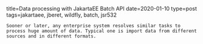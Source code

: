 title=Data processing with JakartaEE Batch API
date=2020-01-10
type=post
tags=jakartaee, jberet, wildfly, batch, jsr532

~~~~~~
Sooner or later, any enterprise system resolves similar tasks to process huge amount of data. Typical one is import data from different sources and in different formats.
